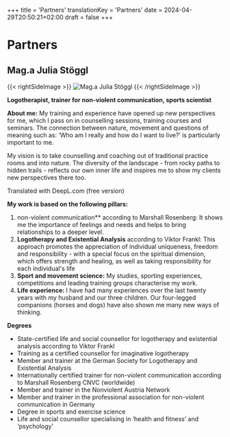 +++
title = 'Partners'
translationKey = 'Partners'
date = 2024-04-29T20:50:21+02:00
draft = false
+++

# Partners


## Mag.a Julia Stöggl
{{< rightSideImage >}}
![Mag.a Julia Stöggl](/img/MagJuliaStoeggl.png)
{{< /rightSideImage >}}

**Logotherapist, trainer for non-violent communication, sports scientist**

**About me:** My training and experience have opened up new perspectives for me, which I pass on in counselling sessions, training courses and seminars. The connection between nature, movement and questions of meaning such as: ‘Who am I really and how do I want to live?’ is particularly important to me.

My vision is to take counselling and coaching out of traditional practice rooms and into nature. The diversity of the landscape - from rocky paths to hidden trails - reflects our own inner life and inspires me to show my clients new perspectives there too.

Translated with DeepL.com (free version)

**My work is based on the following pillars:**

1. non-violent communication** according to Marshall Rosenberg: It shows me the importance of feelings and needs and helps to bring relationships to a deeper level.
2. **Logotherapy and Existential Analysis** according to Viktor Frankl: This approach promotes the appreciation of individual uniqueness, freedom and responsibility - with a special focus on the spiritual dimension, which offers strength and healing, as well as taking responsibility for each individual's life
3. **Sport and movement science:** My studies, sporting experiences, competitions and leading training groups characterise my work.
4. **Life experience:** I have had many experiences over the last twenty years with my husband and our three children. Our four-legged companions (horses and dogs) have also shown me many new ways of thinking.

**Degrees**

- State-certified life and social counsellor for logotherapy and existential analysis according to Viktor Frankl 
- Training as a certified counsellor for imaginative logotherapy 
- Member and trainer at the German Society for Logotherapy and Existential Analysis
- Internationally certified trainer for non-violent communication according to Marshall Rosenberg CNVC (worldwide)
- Member and trainer in the Nonviolent Austria Network
- Member and trainer in the professional association for non-violent communication in Germany
- Degree in sports and exercise science
- Life and social counsellor specialising in ‘health and fitness’ and ‘psychology’
